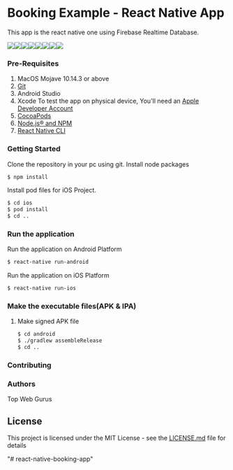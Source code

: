 # Booking Example - React Native App

This app is the react native one using Firebase Realtime Database.

![](https://res.cloudinary.com/ddyyw1ytz/image/upload/c_fit,w_220/v1576924022/MedSpa/screenshot-01_phnt0h.jpg)![](https://res.cloudinary.com/ddyyw1ytz/image/upload/c_fit,w_220/v1576924022/MedSpa/screenshot-02_akvbtj.jpg)![](https://res.cloudinary.com/ddyyw1ytz/image/upload/c_fit,w_220/v1576924022/MedSpa/screenshot-03_zofwob.jpg)![](https://res.cloudinary.com/ddyyw1ytz/image/upload/c_fit,w_220/v1576924022/MedSpa/screenshot-04_vhiowr.jpg)![](https://res.cloudinary.com/ddyyw1ytz/image/upload/c_fit,w_220/v1576924022/MedSpa/screenshot-05_pvfsic.jpg)![](https://res.cloudinary.com/ddyyw1ytz/image/upload/c_fit,w_220/v1576924022/MedSpa/screenshot-06_dxry0r.jpg)![](https://res.cloudinary.com/ddyyw1ytz/image/upload/c_fit,w_220/v1576924022/MedSpa/screenshot-07_qo1178.jpg)![](https://res.cloudinary.com/ddyyw1ytz/image/upload/c_fit,w_220/v1576924022/MedSpa/screenshot-08_equld6.jpg)

### Pre-Requisites
1. MacOS Mojave 10.14.3 or above
1. [Git](https://git-scm.com/)
1. Android Studio
1. Xcode
   To test the app on physical device, You'll need an [Apple Developer Account](https://developer.apple.com/)
1. [CocoaPods](https://cocoapods.org)
1. [Node.js® and NPM](https://treehouse.github.io/installation-guides/mac/node-mac.html)
1. [React Native CLI](https://facebook.github.io/react-native/docs/getting-started)

### Getting Started

Clone the repository in your pc using git.
Install node packages
```sh
$ npm install
```
Install pod files for iOS Project.
```sh
$ cd ios
$ pod install
$ cd ..
```

### Run the application
Run the application on Android Platform
```sh
$ react-native run-android
```
Run the application on iOS Platform
```sh
$ react-native run-ios
```

### Make the executable files(APK & IPA)
1. Make signed APK file
    ```sh
    $ cd android
    $ ./gradlew assembleRelease
    $ cd ..
    ```

### Contributing

### Authors
Top Web Gurus

## License
This project is licensed under the MIT License - see the [LICENSE.md](LICENSE.md) file for details

"# react-native-booking-app" 
